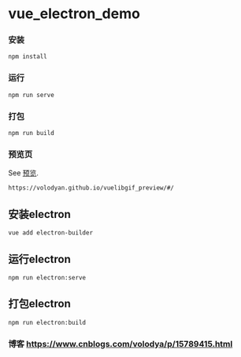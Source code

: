# vue_electron_demo

### 安装
```
npm install
```

### 运行
```
npm run serve
```

### 打包
```
npm run build
```

### 预览页
See [预览](https://volodyan.github.io/vuelibgif_preview/#/).

```
https://volodyan.github.io/vuelibgif_preview/#/
```
 
## 安装electron 

```
vue add electron-builder
```

## 运行electron

```
npm run electron:serve
```

## 打包electron

```
npm run electron:build
```
  ### 博客 https://www.cnblogs.com/volodya/p/15789415.html


